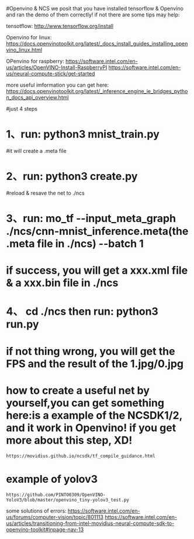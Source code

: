 #Openvino & NCS 
we posit that you have installed tensorflow & Openvino and ran the demo of them correctly!
if not  there are some tips may help:

tensotflow:
	http://www.tensorflow.org/install 

Openvino for linux:
	https://docs.openvinotoolkit.org/latest/_docs_install_guides_installing_openvino_linux.html

OPenvino for raspberry:
	https://software.intel.com/en-us/articles/OpenVINO-Install-RaspberryPI
	https://software.intel.com/en-us/neural-compute-stick/get-started
	
more useful imformation you can get here:
	https://docs.openvinotoolkit.org/latest/_inference_engine_ie_bridges_python_docs_api_overview.html

#just 4 steps 

# 1、run: python3 mnist_train.py	
#it will create a .meta file 

# 2、run: python3 create.py		
#reload & resave the net to ./ncs 

# 3、run: mo_tf --input_meta_graph  ./ncs/cnn-mnist_inference.meta(the .meta file in ./ncs)  --batch 1 	
# if success, you will get a xxx.xml file & a xxx.bin file in ./ncs

# 4、 cd ./ncs then run: python3 run.py 
# if not thing wrong, you will get the FPS and the result of the 1.jpg/0.jpg
 
# how to create a useful net by yourself,you can get something here:is a example of the NCSDK1/2, and it work in Openvino! if you get more about this step, XD!
	https://movidius.github.io/ncsdk/tf_compile_guidance.html

# example of yolov3		
	https://github.com/PINTO0309/OpenVINO-YoloV3/blob/master/openvino_tiny-yolov3_test.py

some solutions of errors:
	https://software.intel.com/en-us/forums/computer-vision/topic/801113
	https://software.intel.com/en-us/articles/transitioning-from-intel-movidius-neural-compute-sdk-to-openvino-toolkit#inpage-nav-13

